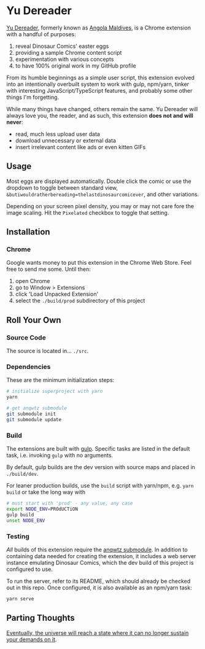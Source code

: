 # Yu Dereader

[Yu Dereader](http://www.qwantz.com/index.php?comic=3413),
formerly known as [Angola Maldives](http://qwantz.com/index.php?comic=2319),
is a Chrome extension with a handful of purposes:

1. reveal Dinosaur Comics' easter eggs
1. providing a sample Chrome content script
1. experimentation with various concepts
1. to have 100% original work in my GitHub profile

From its humble beginnings as a simple user script,
this extension evolved into an intentionally overbuilt system
to work with gulp, npm/yarn,
tinker with interesting JavaScript/TypeScript features,
and probably some other things I'm forgetting.

While many things have changed, others remain the same.
Yu Dereader will always love you, the reader, and as such,
this extension **does not and will never**:

* read, much less upload user data
* download unnecessary or external data
* insert irrelevant content like ads or even kitten GIFs

## Usage

Most eggs are displayed automatically.
Double click the comic or use the dropdown
to toggle between standard view,
`&butiwouldratherbereading=thelastdinosaurcomicever`,
and other variations.

Depending on your screen pixel density, you may or may not care fore the
image scaling. Hit the `Pixelated` checkbox to toggle that setting.

## Installation

### Chrome

Google wants money to put this extension in the Chrome Web Store.
Feel free to send me some.
Until then:

1. open Chrome
1. go to Window > Extensions
1. click 'Load Unpacked Extension'
1. select the `./build/prod` subdirectory of this project

## Roll Your Own

### Source Code

The source is located in... `./src`.

### Dependencies

These are the minimum initialization steps:

```sh
# initialize superproject with yarn
yarn

# get anqwtz submodule
git submodule init
git submodule update
```

### Build

The extensions are built with [gulp](http://gulpjs.com/).
Specific tasks are listed in the default task,
i.e. invoking `gulp` with no arguments.

By default, gulp builds are the dev version with source maps
and placed in `./build/dev`.

For leaner production builds,
use the `build` script with yarn/npm, e.g. `yarn build`
or take the long way with

```sh
# must start with 'prod' - any value, any case
export NODE_ENV=PROdUCTiON
gulp build
unset NODE_ENV
```

### Testing

*All* builds of this extension require the
[anqwtz submodule](https://github.com/schmamps/anqwtz).
In addition to containing data needed for creating the extension,
it includes a web server instance emulating Dinosaur Comics,
which the dev build of this project is configured to use.

To run the server, refer to its README,
which should already be checked out in this repo.
Once configured, it is also available as an npm/yarn task:

```sh
yarn serve
```

## Parting Thoughts

[Eventually, the universe will reach a state where it can no longer
sustain your demands on it](https://qwantz.com/index.php?comic=2033&butiwouldratherbereading=thelastdinosaurcomicever).

